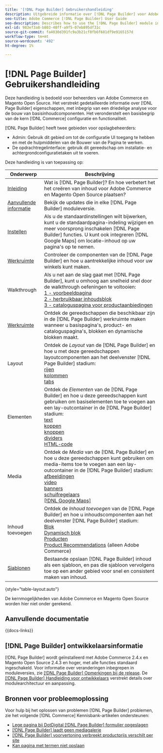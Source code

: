 ```yaml
---
title: '[!DNL Page Builder] Gebruikershandleiding'
description: Uitgebreide informatie over [!DNL Page Builder] voor Adobe Commerce en Magento Open Source beheerders.
seo-title: Adobe Commerce [!DNL Page Builder] User Guide
seo-description: Describes how to use the [!DNL Page Builder] module in Adobe Commerce or Magento Open Source.
exl-id: 983ef3a8-b803-40ff-a9f5-07eb895df31c
source-git-commit: fa4030d391fc9a3b21cf8fb6f681df9e9165157d
workflow-type: tm+mt
source-wordcount: '492'
ht-degree: 1%

---
```


# [!DNL Page Builder] Gebruikershandleiding

Deze handleiding is bedoeld voor beheerders van Adobe Commerce en Magento Open Source. Het verstrekt gedetailleerde informatie over [!DNL Page Builder] eigenschappen, met inbegrip van een driedelige analyse voor de bouw van basisinhoudcomponenten. Het veronderstelt een basisbegrip van de kern [!DNL Commerce] configuratie en functionaliteit.

[!DNL Page Builder] heeft twee gebieden voor opslagbeheerders:

- Admin: Gebruik dit gebied om tot de configuratie UI toegang te hebben en met de hulpmiddelen van de Bouwer van de Pagina te werken.
- De opdrachtregelinterface: gebruik dit gereedschap om installatie- en achtergrondconfiguratietaken uit te voeren.

Deze handleiding is van toepassing op:

| Onderwerp | Beschrijving |
| ------- | ----------- |
| [Inleiding](introduction.md) | Wat is [!DNL Page Builder]? En hoe verbetert het het creëren van inhoud voor Adobe Commerce en Magento Open Source plaatsen? |
| [Aanvullende informatie](release-notes.md) | Bekijk de updates die in elke [!DNL Page Builder] moduleversie. |
| [Instellen](setup.md) | Als u de standaardinstellingen wilt bijwerken, kunt u de standaardpagina-indeling wijzigen en meer voorsprong inschakelen [!DNL Page Builder] functies. U kunt ook integreren [!DNL Google Maps] om locatie-inhoud op uw pagina&#39;s op te nemen. |
| [Werkruimte](workspace.md) | Controleer de componenten van de [!DNL Page Builder] en hoe u aantrekkelijke inhoud voor uw winkels kunt maken. |
| Walkthrough | Als u net aan de slag gaat met [!DNL Page Builder], kunt u omhoog aan snelheid snel door de walkthrough oefeningen te voltooien:<br>[1 - voorbeeldpagina](1-simple-page.md)<br>[2 - herbruikbaar inhoudsblok](2-blocks.md)<br>[3 - cataloguspagina voor productaanbiedingen](3-catalog-content.md) |
| [Werkruimte](workspace.md) | Ontdek de gereedschappen die beschikbaar zijn in de [!DNL Page Builder] werkruimte maken wanneer u basispagina&#39;s, product- en cataloguspagina&#39;s, blokken en dynamische blokken maakt. |
| Layout | Ontdek de _Layout_ van de [!DNL Page Builder] en hoe u met deze gereedschappen layoutcomponenten aan het deelvenster [!DNL Page Builder] stadium: <br>[rijen](row.md)<br>[kolommen](column.md)<br>[tabs](tabs.md) |
| Elementen | Ontdek de _Elementen_ van de [!DNL Page Builder] en hoe u deze gereedschappen kunt gebruiken om basiselementen toe te voegen aan een lay-outcontainer in de [!DNL Page Builder] stadium: <br>[text](text.md)<br>[koppen](heading.md)<br>[knoppen](buttons.md)<br>[dividers](divider.md)<br>[HTML-code](html-code.md) |
| Media | Ontdek de _Media_ van de [!DNL Page Builder] en hoe u deze gereedschappen kunt gebruiken om media-items toe te voegen aan een lay-outcontainer in de [!DNL Page Builder] stadium: <br>[afbeeldingen](image.md)<br>[video](video.md)<br>[banners](banner.md)<br>[schuifregelaars](slider.md)<br>[[!DNL Google Maps]](map.md) |
| Inhoud toevoegen | Ontdek de _Inhoud toevoegen_ van de [!DNL Page Builder] en hoe u inhoudscomponenten aan het deelvenster [!DNL Page Builder] stadium: <br>[Blok](block.md)<br>[Dynamisch blok](dynamic-block.md)<br>[Producten](products.md)<br>[Product Recommendations](recommendations.md) (alleen Adobe Commerce) |
| [Sjablonen](templates.md) | Bestaande opslaan [!DNL Page Builder] inhoud als een sjabloon, en pas die sjabloon vervolgens toe op een ander gebied voor snel en consistent maken van inhoud. |

{style="table-layout:auto"}

De kernmogelijkheden van Adobe Commerce en Magento Open Source worden hier niet onder gerekend.

## Aanvullende documentatie

{{docs-links}}

## [!DNL Page Builder] ontwikkelaarsinformatie

[!DNL Page Builder] wordt geïnstalleerd met Adobe Commerce 2.4.x en Magento Open Source 2.4.3 en hoger, met alle functies standaard ingeschakeld. Voor informatie over veranderingen inbegrepen in moduleversies, zie [[!DNL Page Builder] Opmerkingen bij de release](release-notes.md). De [[!DNL Page Builder] Handleiding voor ontwikkelaars](https://developer.adobe.com/commerce/frontend-core/page-builder/) verstrekt details over modulearchitectuur en aanpassing.

## Bronnen voor probleemoplossing

Voor hulp bij het oplossen van problemen [!DNL Page Builder] problemen, zie het volgende [!DNL Commerce] Kennisbank-artikelen ondersteunen:

- [Lege pagina bij DotDigital [!DNL Page Builder] formulier opgeslagen](https://experienceleague.adobe.com/docs/commerce-knowledge-base/kb/troubleshooting/miscellaneous/magento-2.4.1-empty-page-when-dotdigital-page-builder-form-saved.html)
- [[!DNL Page Builder] laadt geen mediagalerie](https://experienceleague.adobe.com/docs/commerce-knowledge-base/kb/support-tools/patches/v1-0-12/mdva-32133-magento-patch-page-builder-doesn-t-load-media-gallery.html)
- [[!DNL Page Builder] voorvertoning verbreekt productprijs verschilt per site](https://experienceleague.adobe.com/docs/commerce-knowledge-base/kb/support-tools/patches/v1-0-16/mdva-33453-page-builder-preview-breaks-product-price-differs-across-sites.html)
- [Kan pagina met termen niet opslaan](https://experienceleague.adobe.com/docs/commerce-knowledge-base/kb/support-tools/patches/v1-0-19/mdva-33614-magento-patch-can-t-save-terms-page.html)
